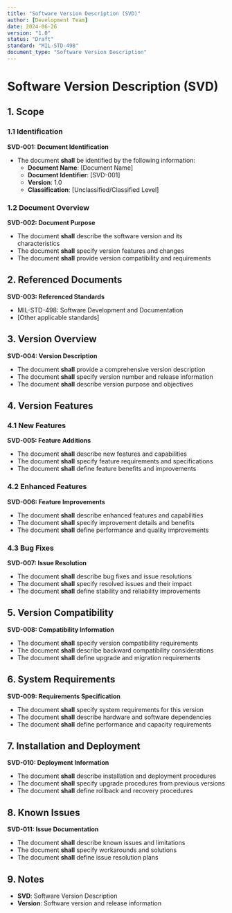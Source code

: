 ```yaml
---
title: "Software Version Description (SVD)"
author: [Development Team]
date: 2024-06-26
version: "1.0"
status: "Draft"
standard: "MIL-STD-498"
document_type: "Software Version Description"
---
```


# Software Version Description (SVD)

## 1. Scope

### 1.1 Identification

**SVD-001: Document Identification**
- The document **shall** be identified by the following information:
  - **Document Name**: [Document Name]
  - **Document Identifier**: [SVD-001]
  - **Version**: 1.0
  - **Classification**: [Unclassified/Classified Level]

### 1.2 Document Overview

**SVD-002: Document Purpose**
- The document **shall** describe the software version and its characteristics
- The document **shall** specify version features and changes
- The document **shall** provide version compatibility and requirements

## 2. Referenced Documents

**SVD-003: Referenced Standards**
- MIL-STD-498: Software Development and Documentation
- [Other applicable standards]

## 3. Version Overview

**SVD-004: Version Description**
- The document **shall** provide a comprehensive version description
- The document **shall** specify version number and release information
- The document **shall** describe version purpose and objectives

## 4. Version Features

### 4.1 New Features

**SVD-005: Feature Additions**
- The document **shall** describe new features and capabilities
- The document **shall** specify feature requirements and specifications
- The document **shall** define feature benefits and improvements

### 4.2 Enhanced Features

**SVD-006: Feature Improvements**
- The document **shall** describe enhanced features and capabilities
- The document **shall** specify improvement details and benefits
- The document **shall** define performance and quality improvements

### 4.3 Bug Fixes

**SVD-007: Issue Resolution**
- The document **shall** describe bug fixes and issue resolutions
- The document **shall** specify resolved issues and their impact
- The document **shall** define stability and reliability improvements

## 5. Version Compatibility

**SVD-008: Compatibility Information**
- The document **shall** specify version compatibility requirements
- The document **shall** describe backward compatibility considerations
- The document **shall** define upgrade and migration requirements

## 6. System Requirements

**SVD-009: Requirements Specification**
- The document **shall** specify system requirements for this version
- The document **shall** describe hardware and software dependencies
- The document **shall** define performance and capacity requirements

## 7. Installation and Deployment

**SVD-010: Deployment Information**
- The document **shall** describe installation and deployment procedures
- The document **shall** specify upgrade procedures from previous versions
- The document **shall** define rollback and recovery procedures

## 8. Known Issues

**SVD-011: Issue Documentation**
- The document **shall** describe known issues and limitations
- The document **shall** specify workarounds and solutions
- The document **shall** define issue resolution plans

## 9. Notes

- **SVD**: Software Version Description
- **Version**: Software version and release information


